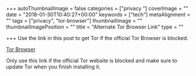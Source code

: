 +++
autoThumbnailImage = false
categories = ["privacy "]
coverImage = ""
date = "2018-01-30T10:40:27+00:00"
keywords = ["tech"]
metaAlignment = ""
tags = ["privacy", "tor-browser"]
thumbnailImage = ""
thumbnailImagePosition = ""
title = "Alternate Tor Browser Link"
type = ""

+++
Use the link in this post to get Tor if the official Tor Browser is blocked.

<!--more-->

[Tor Browser](https://wpapper.github.io/tor-download-web/)

Only use this link if the official Tor website is blocked and make sure to update Tor when you finish installing it.